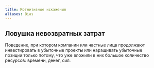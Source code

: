 ```yaml
---
title: Когнитивные искажения
aliases: Bias
---
```


## Ловушка невозвратных затрат
Поведение, при котором компании или частные лица продолжают инвестировать в убыточные проекты или наращивать убыточные позиции только потому, что уже вложили в них большое количество ресурсов: времени, денег, сил.